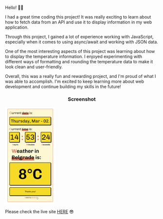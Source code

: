 Hello! 👋🏻

I had a great time coding this project! It was really exciting to learn about how to fetch data from an API and use it to display information in my web application.

Through this project, I gained a lot of experience working with JavaScript, especially when it comes to using async/await and working with JSON data.

One of the most interesting aspects of this project was learning about how to display the temperature information. I enjoyed experimenting with different ways of formatting and rounding the temperature data to make it look clean and user-friendly.

Overall, this was a really fun and rewarding project, and I'm proud of what I was able to accomplish. I'm excited to keep learning more about web development and continue building my skills in the future!

<h3 align="center">Screenshot</h3>

![Preview](image/screenshot.png)


Please check the live site [HERE](https://yellow-design.netlify.app/) 😎
